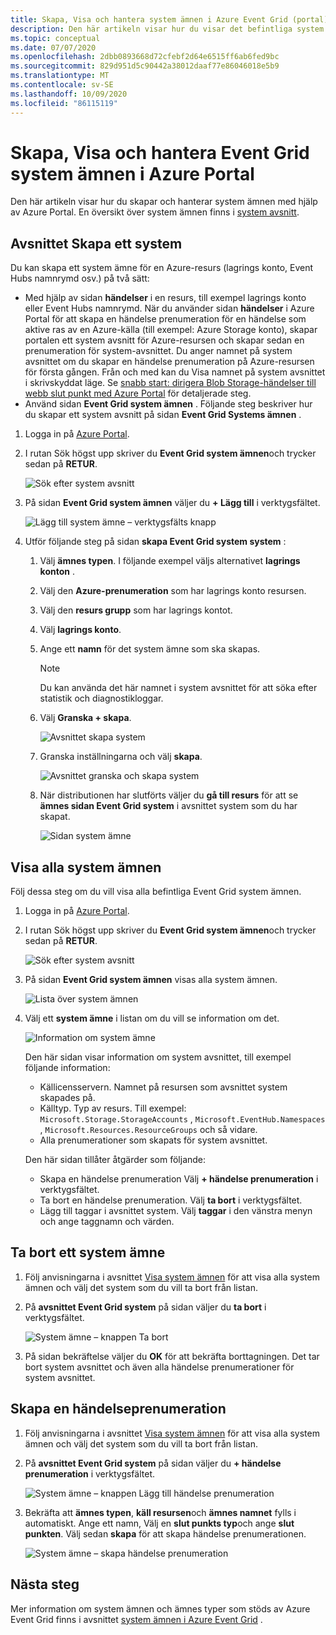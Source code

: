 ```yaml
---
title: Skapa, Visa och hantera system ämnen i Azure Event Grid (portal)
description: Den här artikeln visar hur du visar det befintliga system avsnittet Skapa Azure Event Grid system ämnen med hjälp av Azure Portal.
ms.topic: conceptual
ms.date: 07/07/2020
ms.openlocfilehash: 2dbb0893668d72cfebf2d64e6515ff6ab6fed9bc
ms.sourcegitcommit: 829d951d5c90442a38012daaf77e86046018e5b9
ms.translationtype: MT
ms.contentlocale: sv-SE
ms.lasthandoff: 10/09/2020
ms.locfileid: "86115119"
---
```

# <a name="create-view-and-manage-event-grid-system-topics-in-the-azure-portal"></a>Skapa, Visa och hantera Event Grid system ämnen i Azure Portal
Den här artikeln visar hur du skapar och hanterar system ämnen med hjälp av Azure Portal. En översikt över system ämnen finns i [system avsnitt](system-topics.md).

## <a name="create-a-system-topic"></a>Avsnittet Skapa ett system
Du kan skapa ett system ämne för en Azure-resurs (lagrings konto, Event Hubs namnrymd osv.) på två sätt:

- Med hjälp av sidan **händelser** i en resurs, till exempel lagrings konto eller Event Hubs namnrymd. När du använder sidan **händelser** i Azure Portal för att skapa en händelse prenumeration för en händelse som aktive ras av en Azure-källa (till exempel: Azure Storage konto), skapar portalen ett system avsnitt för Azure-resursen och skapar sedan en prenumeration för system-avsnittet. Du anger namnet på system avsnittet om du skapar en händelse prenumeration på Azure-resursen för första gången. Från och med kan du Visa namnet på system avsnittet i skrivskyddat läge. Se [snabb start: dirigera Blob Storage-händelser till webb slut punkt med Azure Portal](blob-event-quickstart-portal.md#subscribe-to-the-blob-storage) för detaljerade steg.
- Använd sidan **Event Grid system ämnen** . Följande steg beskriver hur du skapar ett system avsnitt på sidan **Event Grid Systems ämnen** . 

1. Logga in på [Azure Portal](https://portal.azure.com).
2. I rutan Sök högst upp skriver du **Event Grid system ämnen**och trycker sedan på **RETUR**. 

    ![Sök efter system avsnitt](./media/create-view-manage-system-topics/search-system-topics.png)
3. På sidan **Event Grid system ämnen** väljer du **+ Lägg till** i verktygsfältet.

    ![Lägg till system ämne – verktygsfälts knapp](./media/create-view-manage-system-topics/add-system-topic-menu.png)
4. Utför följande steg på sidan **skapa Event Grid system system** :
    1. Välj **ämnes typen**. I följande exempel väljs alternativet **lagrings konton** . 
    2. Välj den **Azure-prenumeration** som har lagrings konto resursen. 
    3. Välj den **resurs grupp** som har lagrings kontot. 
    4. Välj **lagrings konto**. 
    5. Ange ett **namn** för det system ämne som ska skapas. 
    
        > [!NOTE]
        > Du kan använda det här namnet i system avsnittet för att söka efter statistik och diagnostikloggar.
    6. Välj **Granska + skapa**.

        ![Avsnittet skapa system](./media/create-view-manage-system-topics/create-event-grid-system-topic-page.png)
    5. Granska inställningarna och välj **skapa**. 
        
        ![Avsnittet granska och skapa system](./media/create-view-manage-system-topics/system-topic-review-create.png)
    6. När distributionen har slutförts väljer du **gå till resurs** för att se **ämnes sidan Event Grid system** i avsnittet system som du har skapat. 

        ![Sidan system ämne](./media/create-view-manage-system-topics/system-topic-page.png)


## <a name="view-all-system-topics"></a>Visa alla system ämnen
Följ dessa steg om du vill visa alla befintliga Event Grid system ämnen. 

1. Logga in på [Azure Portal](https://portal.azure.com).
2. I rutan Sök högst upp skriver du **Event Grid system ämnen**och trycker sedan på **RETUR**. 

    ![Sök efter system avsnitt](./media/create-view-manage-system-topics/search-system-topics.png)
3. På sidan **Event Grid system ämnen** visas alla system ämnen. 

    ![Lista över system ämnen](./media/create-view-manage-system-topics/list-system-topics.png)
4. Välj ett **system ämne** i listan om du vill se information om det. 

    ![Information om system ämne](./media/create-view-manage-system-topics/system-topic-details.png)

    Den här sidan visar information om system avsnittet, till exempel följande information: 
    - Källicensservern. Namnet på resursen som avsnittet system skapades på.
    - Källtyp. Typ av resurs. Till exempel: `Microsoft.Storage.StorageAccounts` , `Microsoft.EventHub.Namespaces` , `Microsoft.Resources.ResourceGroups` och så vidare.
    - Alla prenumerationer som skapats för system avsnittet.

    Den här sidan tillåter åtgärder som följande:
    - Skapa en händelse prenumeration Välj **+ händelse prenumeration** i verktygsfältet. 
    - Ta bort en händelse prenumeration. Välj **ta bort** i verktygsfältet. 
    - Lägg till taggar i avsnittet system. Välj **taggar** i den vänstra menyn och ange taggnamn och värden. 


## <a name="delete-a-system-topic"></a>Ta bort ett system ämne
1. Följ anvisningarna i avsnittet [Visa system ämnen](#view-all-system-topics) för att visa alla system ämnen och välj det system som du vill ta bort från listan. 
2. På **avsnittet Event Grid system** på sidan väljer du **ta bort** i verktygsfältet. 

    ![System ämne – knappen Ta bort](./media/create-view-manage-system-topics/system-topic-delete-button.png)
3. På sidan bekräftelse väljer du **OK** för att bekräfta borttagningen. Det tar bort system avsnittet och även alla händelse prenumerationer för system avsnittet.  

## <a name="create-an-event-subscription"></a>Skapa en händelseprenumeration
1. Följ anvisningarna i avsnittet [Visa system ämnen](#view-all-system-topics) för att visa alla system ämnen och välj det system som du vill ta bort från listan. 
2. På **avsnittet Event Grid system** på sidan väljer du **+ händelse prenumeration** i verktygsfältet. 

    ![System ämne – knappen Lägg till händelse prenumeration](./media/create-view-manage-system-topics/add-event-subscription-button.png)
3. Bekräfta att **ämnes typen**, **käll resursen**och **ämnes namnet** fylls i automatiskt. Ange ett namn, Välj en **slut punkts typ**och ange **slut punkten**. Välj sedan **skapa** för att skapa händelse prenumerationen. 

    ![System ämne – skapa händelse prenumeration](./media/create-view-manage-system-topics/create-event-subscription.png)

## <a name="next-steps"></a>Nästa steg
Mer information om system ämnen och ämnes typer som stöds av Azure Event Grid finns i avsnittet [system ämnen i Azure Event Grid](system-topics.md) . 
